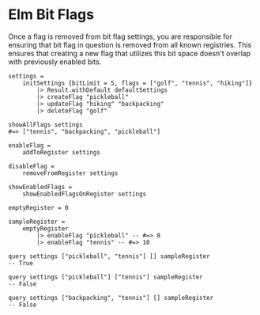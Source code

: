 # Elm Bit Flags


Once a flag is removed from bit flag settings, you are responsible for ensuring that bit flag in question is removed from all known registries. This ensures that creating a new flag that utilizes this bit space doesn't overlap with previously enabled bits.

```
settings =
    initSettings {bitLimit = 5, flags = ["golf", "tennis", "hiking"]}
        |> Result.withDefault defaultSettings
        |> createFlag "pickleball"
        |> updateFlag "hiking" "backpacking"
        |> deleteFlag "golf"

showAllFlags settings
#=> ["tennis", "backpacking", "pickleball"]

enableFlag =
    addToRegister settings

disableFlag =
    removeFromRegister settings

showEnabledFlags =
    showEnabledFlagsOnRegister settings

emptyRegister = 0

sampleRegister =
    emptyRegister
        |> enableFlag "pickleball" -- #=> 8
        |> enableFlag "tennis" -- #=> 10
    
query settings ["pickleball", "tennis"] [] sampleRegister
-- True
    
query settings ["pickleball"] ["tennis"] sampleRegister
-- False

query settings ["backpacking", "tennis"] [] sampleRegister
-- False
```